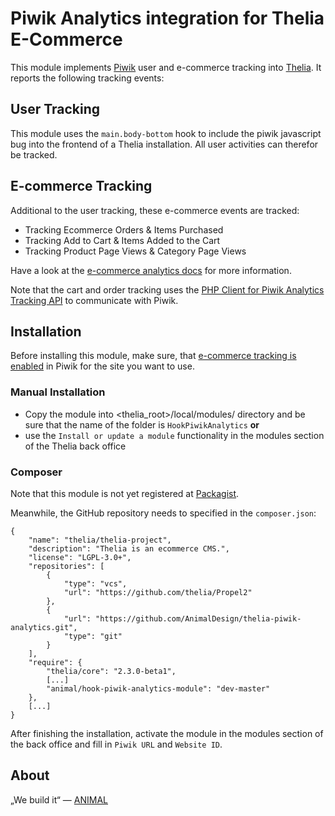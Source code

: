 # Piwik Analytics integration for Thelia E-Commerce

This module implements [Piwik](http://piwik.org) user and e-commerce tracking into [Thelia](http://thelia.net).
It reports the following tracking events:

## User Tracking

This module uses the `main.body-bottom` hook to include the piwik javascript bug into the frontend of a Thelia installation. All user activities can therefor be tracked.

## E-commerce Tracking

Additional to the user tracking, these e-commerce events are tracked:

- Tracking Ecommerce Orders & Items Purchased
- Tracking Add to Cart & Items Added to the Cart
- Tracking Product Page Views & Category Page Views

Have a look at the [e-commerce analytics docs](http://piwik.org/docs/ecommerce-analytics) for more information.

Note that the cart and order tracking uses the [PHP Client for Piwik Analytics Tracking API](https://github.com/piwik/piwik-php-tracker) to communicate with
Piwik.

## Installation

Before installing this module, make sure, that [e-commerce tracking is enabled](http://piwik.org/docs/ecommerce-analytics/#enable-ecommerce-tracking) in Piwik for the site you want to use.

### Manual Installation

- Copy the module into <thelia_root>/local/modules/ directory and be sure that the name of the folder is `HookPiwikAnalytics` **or**
- use the `Install or update a module` functionality in the modules section of the Thelia back office

### Composer

Note that this module is not yet registered at [Packagist](https://packagist.org).

Meanwhile, the GitHub repository needs to specified in the `composer.json`:

```
{
    "name": "thelia/thelia-project",
    "description": "Thelia is an ecommerce CMS.",
    "license": "LGPL-3.0+",
    "repositories": [
        {
            "type": "vcs",
            "url": "https://github.com/thelia/Propel2"
        },
        {
            "url": "https://github.com/AnimalDesign/thelia-piwik-analytics.git",
            "type": "git"
        }
    ],
    "require": {
        "thelia/core": "2.3.0-beta1",
		[...]
		"animal/hook-piwik-analytics-module": "dev-master"
    },
    [...]
}
```

After finishing the installation, activate the module in the modules section of the back office and fill in `Piwik URL` and `Website ID`.

## About

„We build it“ — [ANIMAL](http://animal.at)
